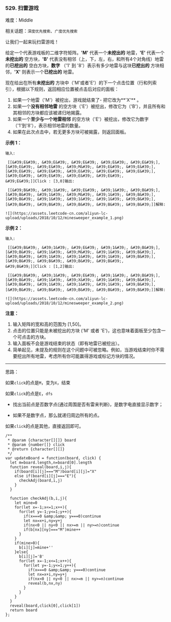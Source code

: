 ### 529. 扫雷游戏

难度：Middle

相关话题：`深度优先搜索`、`广度优先搜索`

让我们一起来玩扫雷游戏！

给定一个代表游戏板的二维字符矩阵。**&#39;M&#39;** 代表一个**未挖出的** 地雷，**&#39;E&#39;** 代表一个**未挖出的** 空方块，**&#39;B&#39;** 代表没有相邻（上，下，左，右，和所有4个对角线）地雷的**已挖出的** 空白方块，**数字** （&#39;1&#39; 到 &#39;8&#39;）表示有多少地雷与这块**已挖出的** 方块相邻，**&#39;X&#39;** 则表示一个**已挖出的** 地雷。

现在给出在所有**未挖出的** 方块中（&#39;M&#39;或者&#39;E&#39;）的下一个点击位置（行和列索引），根据以下规则，返回相应位置被点击后对应的面板：

1. 如果一个地雷（&#39;M&#39;）被挖出，游戏就结束了- 把它改为**&#39;X&#39;** 。
2. 如果一个**没有相邻地雷** 的空方块（&#39;E&#39;）被挖出，修改它为（&#39;B&#39;），并且所有和其相邻的方块都应该被递归地揭露。
3. 如果一个**至少与一个地雷相邻** 的空方块（&#39;E&#39;）被挖出，修改它为数字（&#39;1&#39;到&#39;8&#39;），表示相邻地雷的数量。
4. 如果在此次点击中，若无更多方块可被揭露，则返回面板。




**示例 1：** 



```
输入:

 [[&#39;E&#39;, &#39;E&#39;, &#39;E&#39;, &#39;E&#39;, &#39;E&#39;], [&#39;E&#39;, &#39;E&#39;, &#39;M&#39;, &#39;E&#39;, &#39;E&#39;], [&#39;E&#39;, &#39;E&#39;, &#39;E&#39;, &#39;E&#39;, &#39;E&#39;], [&#39;E&#39;, &#39;E&#39;, &#39;E&#39;, &#39;E&#39;, &#39;E&#39;]]Click : [3,0]输出:

 [[&#39;B&#39;, &#39;1&#39;, &#39;E&#39;, &#39;1&#39;, &#39;B&#39;], [&#39;B&#39;, &#39;1&#39;, &#39;M&#39;, &#39;1&#39;, &#39;B&#39;], [&#39;B&#39;, &#39;1&#39;, &#39;1&#39;, &#39;1&#39;, &#39;B&#39;], [&#39;B&#39;, &#39;B&#39;, &#39;B&#39;, &#39;B&#39;, &#39;B&#39;]]解释:

![](https://assets.leetcode-cn.com/aliyun-lc-upload/uploads/2018/10/12/minesweeper_example_1.png)

```
**示例 2：** 



```
输入:

 [[&#39;B&#39;, &#39;1&#39;, &#39;E&#39;, &#39;1&#39;, &#39;B&#39;], [&#39;B&#39;, &#39;1&#39;, &#39;M&#39;, &#39;1&#39;, &#39;B&#39;], [&#39;B&#39;, &#39;1&#39;, &#39;1&#39;, &#39;1&#39;, &#39;B&#39;], [&#39;B&#39;, &#39;B&#39;, &#39;B&#39;, &#39;B&#39;, &#39;B&#39;]]Click : [1,2]输出:

 [[&#39;B&#39;, &#39;1&#39;, &#39;E&#39;, &#39;1&#39;, &#39;B&#39;], [&#39;B&#39;, &#39;1&#39;, &#39;X&#39;, &#39;1&#39;, &#39;B&#39;], [&#39;B&#39;, &#39;1&#39;, &#39;1&#39;, &#39;1&#39;, &#39;B&#39;], [&#39;B&#39;, &#39;B&#39;, &#39;B&#39;, &#39;B&#39;, &#39;B&#39;]]解释:

![](https://assets.leetcode-cn.com/aliyun-lc-upload/uploads/2018/10/12/minesweeper_example_2.png)

```


**注意：** 

1. 输入矩阵的宽和高的范围为 [1,50]。
2. 点击的位置只能是未被挖出的方块 (&#39;M&#39; 或者 &#39;E&#39;)，这也意味着面板至少包含一个可点击的方块。
3. 输入面板不会是游戏结束的状态（即有地雷已被挖出）。
4. 简单起见，未提及的规则在这个问题中可被忽略。例如，当游戏结束时你不需要挖出所有地雷，考虑所有你可能赢得游戏或标记方块的情况。




-----

思路：

如果`click`的点是`M`，变为`X`，结束

如果`click`的点是`E`，`dfs`

* 找出当前点是否数字点(通过周围是否有雷来判断)，是数字电直接显示数字；

* 如果不是数字点，那么就递归周边所有的点。

如果`click`的点是其他，直接返回即可。


```
/**
 * @param {character[][]} board
 * @param {number[]} click
 * @return {character[][]}
 */
var updateBoard = function(board, click) {
  let m=board.length,n=board[0].length
  function reveal(board,i,j){
    if(board[i][j]==="M")board[i][j]="X"
    else if(board[i][j]==="E"){
      checkAdj(board,i,j)
    }
  }
    
  function checkAdj(b,i,j){
    let mine=0
    for(let x=-1;x<=1;x++){
      for(let y=-1;y<=1;y++){
        if(x===0 &amp;&amp; y===0)continue
        let nx=x+i,ny=y+j
        if(nx<0 || ny<0 || nx>=m || ny>=n)continue
        if(b[nx][ny]==="M")mine++
      }
    }
    if(mine>0){
      b[i][j]=mine+''
    }else{
      b[i][j]='B'
      for(let x=-1;x<=1;x++){
        for(let y=-1;y<=1;y++){
          if(x===0 &amp;&amp; y===0)continue
          let nx=x+i,ny=y+j
          if(nx<0 || ny<0 || nx>=m || ny>=n)continue
          reveal(b,nx,ny)
        }
      }
    }
  }
  reveal(board,click[0],click[1])
  return board
};



```

